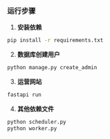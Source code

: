 
### 运行步骤

1. **安装依赖**

```bash
pip install -r requirements.txt
```

2. **数据库创建用户**

```bash
python manage.py create_admin
```

3. **运营网站**

```bash
fastapi run
```

4. **其他依赖文件**

```bash
python scheduler.py
python worker.py
```